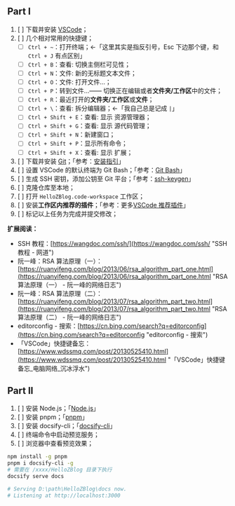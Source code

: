 <!-- 创建日期：2023-10-23 -->

## Part I

1. [ ] 下载并安装 [VSCode](https://code.visualstudio.com/ "VSCode")；
2. [ ] 几个相对常用的快捷键；
   - [ ] `Ctrl + ~`：打开终端；←「这里其实是指反引号，Esc 下边那个键，和 `Ctrl + J` 有点区别」
   - [ ] `Ctrl + B`：查看: 切换主侧栏可见性；
   - [ ] `Ctrl + N`：文件: 新的无标题文本文件；
   - [ ] `Ctrl + O`：文件: 打开文件...；
   - [ ] `Ctrl + P`：转到文件...—— 切换正在编辑或者**文件夹/工作区**中的文件；
   - [ ] `Ctrl + R`：最近打开的**文件夹/工作区**或**文件**；
   - [ ] `Ctrl + \`：查看: 拆分编辑器；←「我自己总是记成 `|`」
   - [ ] `Ctrl + Shift + E`：查看: 显示 资源管理器；
   - [ ] `Ctrl + Shift + G`：查看: 显示 源代码管理；
   - [ ] `Ctrl + Shift + N`：新建窗口；
   - [ ] `Ctrl + Shift + P`：显示所有命令；
   - [ ] `Ctrl + Shift + X`：查看: 显示 扩展；
3. [ ] 下载并安装 [Git](https://git-scm.com/ "Git")；「参考：[安装指引](https://www.wdssmq.com/post/20140804123.html "安装指引")」
4. [ ] 设置 VSCode 的默认终端为 Git Bash；「参考：[Git Bash](https://www.wdssmq.com/post/20120915760.html "Git Bash")」
5. [ ] 生成 SSH 密钥，添加公钥至 Git 平台；「参考：[ssh-keygen](https://www.wdssmq.com/post/20201216004.html "ssh-keygen")」
6. [ ] 克隆仓库至本地；
7. [ ] 打开 `HelloZBlog.code-workspace` 工作区；
8. [ ] 安装**工作区内推荐的插件**；「参考：更多[VSCode 推荐插件](book-tips/2022-07?id=vscode-设置推荐插件 "VSCode 推荐插件")」
9. [ ] 标记以上任务为完成并提交修改；


<!-- 将下一个查找匹配项添加到选择 -->
<!-- 默认快捷键盘：Ctrl + D -->

**扩展阅读：**

- SSH 教程：[https://wangdoc.com/ssh/](https://wangdoc.com/ssh/ "SSH 教程 - 网道")
- 阮一峰：RSA 算法原理（一）：[https://ruanyifeng.com/blog/2013/06/rsa_algorithm_part_one.html](https://ruanyifeng.com/blog/2013/06/rsa_algorithm_part_one.html "RSA 算法原理（一） - 阮一峰的网络日志")
- 阮一峰：RSA 算法原理（二）：[https://ruanyifeng.com/blog/2013/07/rsa_algorithm_part_two.html](https://ruanyifeng.com/blog/2013/07/rsa_algorithm_part_two.html "RSA 算法原理（二） - 阮一峰的网络日志")
- editorconfig - 搜索：[https://cn.bing.com/search?q=editorconfig](https://cn.bing.com/search?q=editorconfig "editorconfig - 搜索")
- 「VSCode」快捷键备忘：[https://www.wdssmq.com/post/20130525410.html](https://www.wdssmq.com/post/20130525410.html "「VSCode」快捷键备忘\_电脑网络\_沉冰浮水")

## Part II

1. [ ] 安装 Node.js；「[Node.js](https://nodejs.org/en "Node.js")」
2. [ ] 安装 pnpm；「[pnpm](https://pnpm.io/zh "pnpm")」
3. [ ] 安装 docsify-cli；「[docsify-cli](https://docsify.js.org/#/zh-cn/quickstart "docsify-cli")」
4. [ ] 终端命令中启动预览服务；
5. [ ] 浏览器中查看预览效果；

```bash
npm install -g pnpm
pnpm i docsify-cli -g
# 需要在 /xxxx/HelloZBlog 目录下执行
docsify serve docs

# Serving D:\path\HelloZBlog\docs now.
# Listening at http://localhost:3000

```
